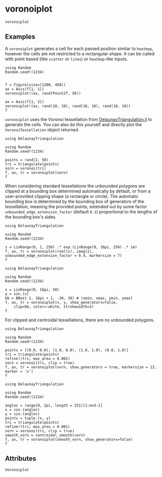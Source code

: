 # voronoiplot

```@shortdocs
voronoiplot
```


## Examples

A `voronoiplot` generates a cell for each passed position similar to `heatmap`,
however the cells are not restricted to a rectangular shape. It can be called with
point based (like `scatter` or `lines`) or `heatmap`-like inputs.

```@figure
using Random
Random.seed!(1234)


f = Figure(size=(1200, 450))
ax = Axis(f[1, 1])
voronoiplot!(ax, rand(Point2f, 50))

ax = Axis(f[1, 2])
voronoiplot!(ax, rand(10, 10), rand(10, 10), rand(10, 10))
f
```

`voronoiplot` uses the Voronoi tessellation from
[DelaunayTriangulation.jl](https://github.com/DanielVandH/DelaunayTriangulation.jl)
to generate the cells. You can also do this yourself and directly plot the
`VoronoiTessellation` object returned.

```@figure
using DelaunayTriangulation

using Random
Random.seed!(1234)

points = rand(2, 50)
tri = triangulate(points)
vorn = voronoi(tri)
f, ax, tr = voronoiplot(vorn)
f
```


When considering standard tessellations the unbounded polygons are clipped at a bounding box determined automatically by default, or from a user-provided clipping shape (a rectangle or circle).
The automatic bounding box is determined by the bounding box of generators of the tessellation, meaning the provided points, extended out by some factor `unbounded_edge_extension_factor` (default `0.1`) proportional to the lengths of the bounding box's sides.

```@figure
using DelaunayTriangulation

using Random
Random.seed!(1234)

z = LinRange(0, 1, 250) .* exp.(LinRange(0, 16pi, 250) .* im)
f, ax, tr = voronoiplot(real(z), imag(z), unbounded_edge_extension_factor = 0.4, markersize = 7)
f
```

```@figure
using DelaunayTriangulation

using Random
Random.seed!(1234)

x = LinRange(0, 16pi, 50)
y = sin.(x)
bb = BBox(-1, 16pi + 1, -30, 30) # (xmin, xmax, ymin, ymax)
f, ax, tr = voronoiplot(x, y, show_generators=false,
    clip=bb, color=:white, strokewidth=2)
f
```

For clipped and centroidal tessellations, there are no unbounded polygons.

```@figure
using DelaunayTriangulation

using Random
Random.seed!(1234)

points = [(0.0, 0.0), (1.0, 0.0), (1.0, 1.0), (0.0, 1.0)]
tri = triangulate(points)
refine!(tri; max_area = 0.001)
vorn = voronoi(tri, clip = true)
f, ax, tr = voronoiplot(vorn, show_generators = true, markersize = 13, marker = 'x')
f
```

```@figure
using DelaunayTriangulation

using Random
Random.seed!(1234)

angles = range(0, 2pi, length = 251)[1:end-1]
x = cos.(angles)
y = sin.(angles)
points = tuple.(x, y)
tri = triangulate(points)
refine!(tri; max_area = 0.001)
vorn = voronoi(tri, clip = true)
smooth_vorn = centroidal_smooth(vorn)
f, ax, tr = voronoiplot(smooth_vorn, show_generators=false)
f
```

## Attributes

```@attrdocs
Voronoiplot
```

